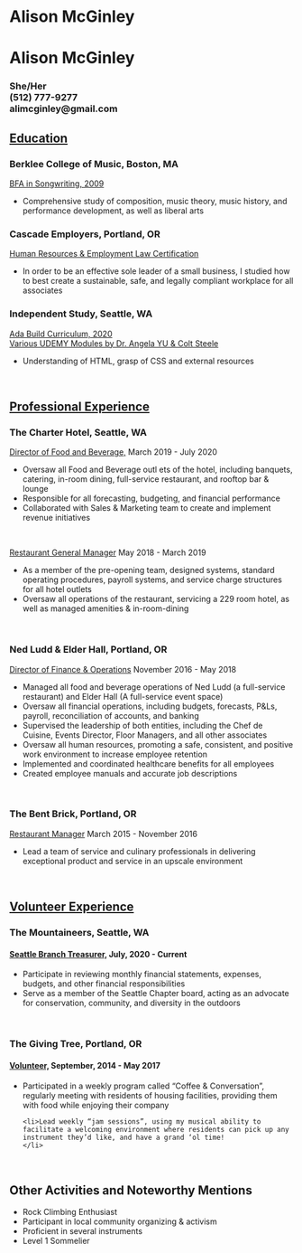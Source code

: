 
<!DOCTYPE html>
<html lang="en" dir="ltr">

<head>
  <meta charset="utf-8">
</head>

<body>
  <h1>Alison McGinley</h1>
<!DOCTYPE html>
<html lang="en" dir="ltr">

<head>
  <meta charset="utf-8">
  <title></title>
</head>

<body>
  <h1>Alison McGinley</h1>
  <h3>She/Her <br>
    (512) 777-9277 <br>
    alimcginley@gmail.com</h3>

  <h2><u>Education</u></h2>
  <h3>Berklee College of Music, Boston, MA</h3>
  <p><u>BFA in Songwriting, 2009</u> <br>
  <ul>
    <li>Comprehensive study of composition, music theory, music history, and performance development, as well as liberal arts</li>
  </ul>
  </p>
  <h3>Cascade Employers, Portland, OR</h3>
  <p><u>Human Resources & Employment Law Certification</u><br>
  <ul>
    <li>In order to be an effective sole leader of a small business, I studied how to best create a sustainable, safe, and legally compliant workplace for all associates</li>
  </ul>
  </p>
  <h3>Independent Study, Seattle, WA</h3>
  <p><u>Ada Build Curriculum, 2020 <br>
      Various UDEMY Modules by Dr. Angela YU & Colt Steele</u>
  <ul>
    <li>Understanding of HTML, grasp of CSS and external resources</li>
  </ul>
  </p>
  <br>
  <h2><u>Professional Experience</u></h2>
  <h3>The Charter Hotel, Seattle, WA</h3>
  <p><u>Director of Food and Beverage,</u> March 2019 - July 2020 <br>
  <ul>
    <li>Oversaw all Food and Beverage outl ets of the hotel, including banquets, catering, in-room dining, full-service restaurant, and rooftop bar & lounge
    </li>
    <li>Responsible for all forecasting, budgeting, and financial performance
    </li>
    <li>Collaborated with Sales & Marketing team to create and implement revenue initiatives</li>
  </ul>
  </p>
  <br>
  <p><u>Restaurant General Manager</u> May 2018 - March 2019 <br>
  <ul>
    <li>As a member of the pre-opening team, designed systems, standard operating procedures, payroll systems, and service charge structures for all hotel outlets
    </li>
    <li>Oversaw all operations of the restaurant, servicing a 229 room hotel, as well as managed amenities & in-room-dining
    </li>
  </ul>
  </p>
  <br>
  <h3>Ned Ludd & Elder Hall, Portland, OR</h3>
  <p><u>Director of Finance & Operations</u> November 2016 - May 2018 <br>
  <ul>
    <li>Managed all food and beverage operations of Ned Ludd (a full-service restaurant) and Elder Hall (A full-service event space)
    </li>
    <li>Oversaw all financial operations, including budgets, forecasts, P&Ls, payroll, reconciliation of accounts, and banking
    </li>
    <li>Supervised the leadership of both entities, including the Chef de Cuisine, Events Director, Floor Managers, and all other associates
    </li>
    <li>Oversaw all human resources, promoting a safe, consistent, and positive work environment to increase employee retention
    </li>
    <li>Implemented and coordinated healthcare benefits for all employees
    </li>
    <li>Created employee manuals and accurate job descriptions
    </li>
  </ul>
  </p>
  <br>
  <h3>The Bent Brick, Portland, OR</h3>
  <p><u>Restaurant Manager</u> March 2015 - November 2016 <br>
  <ul>
    <li>Lead a team of service and culinary professionals in delivering exceptional product and service in an upscale environment
    </li>
  </ul>
<br>
  <h2><u>Volunteer Experience</u></h2>
  <h3>The Mountaineers, Seattle, WA</h3>
  <h4><u>Seattle Branch Treasurer,</u> July, 2020 - Current</h4>
  <ul>
    <li>Participate in reviewing monthly financial statements, expenses, budgets, and other financial responsibilities
    </li>
    <li>Serve as a member of the Seattle Chapter board, acting as an advocate for conservation, community, and diversity in the outdoors
    </li>
  </ul>
  <br>
  <h3>The Giving Tree, Portland, OR</h3>
  <h4><u>Volunteer,</u> September, 2014 - May 2017</h4>
  <ul>
    <li>Participated in a weekly program called “Coffee & Conversation”, regularly meeting with residents of housing facilities, providing them with food while enjoying their company
    </li>

    <li>Lead weekly “jam sessions”, using my musical ability to facilitate a welcoming environment where residents can pick up any instrument they’d like, and have a grand ‘ol time!
    </li>
  </ul>

<br>
<h2>Other Activities and Noteworthy Mentions</h2>
    <ul>
      <li>Rock Climbing Enthusiast</li>
      <li>Participant in local community organizing & activism</li>
      <li>Proficient in several instruments</li>
      <li>Level 1 Sommelier</li>
    </ul>
</body>

</html>

